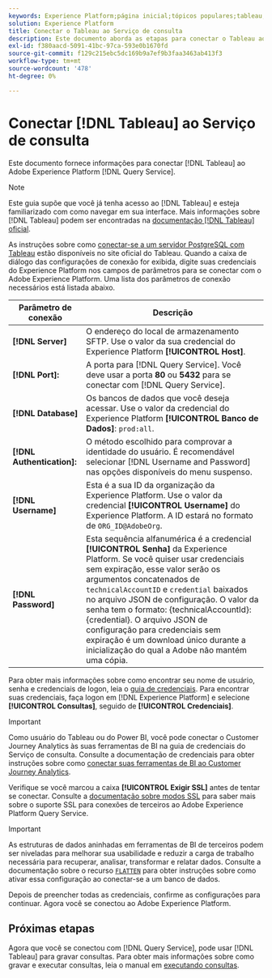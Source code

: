 ```yaml
---
keywords: Experience Platform;página inicial;tópicos populares;tableau;Tableau;serviço de consulta;Serviço de consulta;conectar ao serviço de consulta;
solution: Experience Platform
title: Conectar o Tableau ao Serviço de consulta
description: Este documento aborda as etapas para conectar o Tableau ao Serviço de consulta da Adobe Experience Platform.
exl-id: f380aacd-5091-41bc-97ca-593e0b1670fd
source-git-commit: f129c215ebc5dc169b9a7ef9b3faa3463ab413f3
workflow-type: tm+mt
source-wordcount: '478'
ht-degree: 0%

---
```


# Conectar [!DNL Tableau] ao Serviço de consulta

Este documento fornece informações para conectar [!DNL Tableau] ao Adobe Experience Platform [!DNL Query Service].

>[!NOTE]
>
> Este guia supõe que você já tenha acesso ao [!DNL Tableau] e esteja familiarizado com como navegar em sua interface. Mais informações sobre [!DNL Tableau] podem ser encontradas na [documentação [!DNL Tableau] oficial](https://help.tableau.com/current/pro/desktop/en-us/default.htm).

As instruções sobre como [conectar-se a um servidor PostgreSQL com Tableau](https://help.tableau.com/current/pro/desktop/en-us/examples_postgresql.htm) estão disponíveis no site oficial do Tableau. Quando a caixa de diálogo das configurações de conexão for exibida, digite suas credenciais do Experience Platform nos campos de parâmetros para se conectar com o Adobe Experience Platform. Uma lista dos parâmetros de conexão necessários está listada abaixo.

| Parâmetro de conexão | Descrição |
|---|---|
| **[!DNL Server]** | O endereço do local de armazenamento SFTP. Use o valor da sua credencial do Experience Platform **[!UICONTROL Host]**. |
| **[!DNL Port]:** | A porta para [!DNL Query Service]. Você deve usar a porta **80** ou **5432** para se conectar com [!DNL Query Service]. |
| **[!DNL Database]** | Os bancos de dados que você deseja acessar. Use o valor da credencial do Experience Platform **[!UICONTROL Banco de Dados]**: `prod:all`. |
| **[!DNL Authentication]:** | O método escolhido para comprovar a identidade do usuário. É recomendável selecionar [!DNL Username and Password] nas opções disponíveis do menu suspenso. |
| **[!DNL Username]** | Esta é a sua ID da organização da Experience Platform. Use o valor da credencial **[!UICONTROL Username]** do Experience Platform. A ID estará no formato de `ORG_ID@AdobeOrg`. |
| **[!DNL Password]** | Esta sequência alfanumérica é a credencial **[!UICONTROL Senha]** da Experience Platform. Se você quiser usar credenciais sem expiração, esse valor serão os argumentos concatenados de `technicalAccountID` e `credential` baixados no arquivo JSON de configuração. O valor da senha tem o formato: {technicalAccountId}:{credential}. O arquivo JSON de configuração para credenciais sem expiração é um download único durante a inicialização do qual a Adobe não mantém uma cópia. |

Para obter mais informações sobre como encontrar seu nome de usuário, senha e credenciais de logon, leia o [guia de credenciais](../ui/credentials.md). Para encontrar suas credenciais, faça logon em [!DNL Experience Platform] e selecione **[!UICONTROL Consultas]**, seguido de **[!UICONTROL Credenciais]**.

>[!IMPORTANT]
>
>Como usuário do Tableau ou do Power BI, você pode conectar o Customer Journey Analytics às suas ferramentas de BI na guia de credenciais do Serviço de consulta. Consulte a documentação de credenciais para obter instruções sobre como [conectar suas ferramentas de BI ao Customer Journey Analytics](../ui/credentials.md#connect-to-customer-journey-analytics).

Verifique se você marcou a caixa **[!UICONTROL Exigir SSL]** antes de tentar se conectar. Consulte a [documentação sobre modos SSL](./ssl-modes.md) para saber mais sobre o suporte SSL para conexões de terceiros ao Adobe Experience Platform Query Service.

>[!IMPORTANT]
>
>As estruturas de dados aninhadas em ferramentas de BI de terceiros podem ser niveladas para melhorar sua usabilidade e reduzir a carga de trabalho necessária para recuperar, analisar, transformar e relatar dados. Consulte a documentação sobre o recurso [`FLATTEN`](../key-concepts/flatten-nested-data.md) para obter instruções sobre como ativar essa configuração ao conectar-se a um banco de dados.

Depois de preencher todas as credenciais, confirme as configurações para continuar. Agora você se conectou ao Adobe Experience Platform.

## Próximas etapas

Agora que você se conectou com [!DNL Query Service], pode usar [!DNL Tableau] para gravar consultas. Para obter mais informações sobre como gravar e executar consultas, leia o manual em [executando consultas](../best-practices/writing-queries.md).
